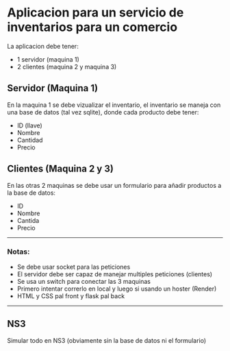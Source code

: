 # Aplicacion para un servicio de inventarios para un comercio

La aplicacion debe tener: 
- 1 servidor (maquina 1)
- 2 clientes (maquina 2 y maquina 3)

## Servidor (Maquina 1)

En la maquina 1 se debe vizualizar el inventario, el inventario se maneja con una base de datos (tal vez sqlite), donde cada producto debe tener:
- ID (llave)
- Nombre
- Cantidad
- Precio

## Clientes (Maquina 2 y 3)

En las otras 2 maquinas se debe usar un formulario para añadir productos a la base de datos:
- ID
- Nombre 
- Cantida
- Precio

---

### Notas:
- Se debe usar socket para las peticiones
- El servidor debe ser capaz de manejar multiples peticiones (clientes)
- Se usa un switch para conectar las 3 maquinas
- Primero intentar correrlo en local y luego si usando un hoster (Render)
- HTML y CSS pal front y flask pal back

---

## NS3

Simular todo en NS3 (obviamente sin la base de datos ni el formulario)
